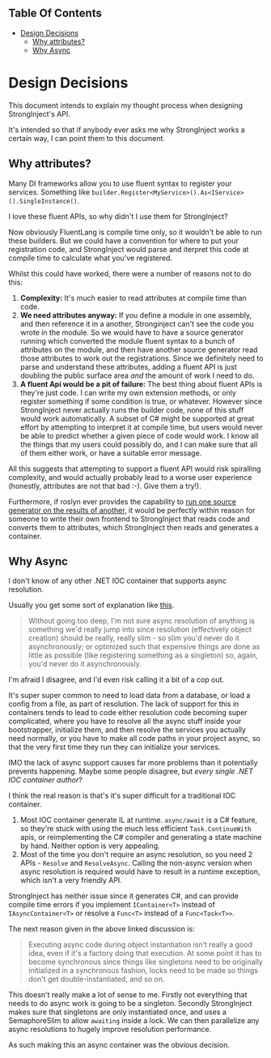 <!-- START doctoc generated TOC please keep comment here to allow auto update -->
<!-- DON'T EDIT THIS SECTION, INSTEAD RE-RUN doctoc TO UPDATE -->
## Table Of Contents

- [Design Decisions](#design-decisions)
  - [Why attributes?](#why-attributes)
  - [Why Async](#why-async)

<!-- END doctoc generated TOC please keep comment here to allow auto update -->

# Design Decisions

This document intends to explain my thought process when designing StrongInject's API.

It's intended so that if anybody ever asks me why StrongInject works a certain way, I can point them to this document.

## Why attributes?

Many DI frameworks allow you to use fluent syntax to register your services. Something like `builder.Register<MyService>().As<IService>().SingleInstance()`.

I love these fluent APIs, so why didn't I use them for StrongInject?

Now obviously FluentLang is compile time only, so it wouldn't be able to run these builders. But we could have a convention for where to put your registration code, and StrongInject would parse and iterpret this code at compile time to calculate what you've registered.

Whilst this could have worked, there were a number of reasons not to do this:

1. **Complexity:** It's much easier to read attributes at compile time than code.
2. **We need attributes anyway:** If you define a module in one assembly, and then reference it in a another, Stronginject can't see the code you wrote in the module. So we would have to have a source generator running which converted the module fluent syntax to a bunch of attributes on the module, and then have another source generator read those attributes to work out the registrations. Since we definitely need to parse and understand these attributes, adding a fluent API is just doubling the public surface area *and* the amount of work I need to do.
3. **A fluent Api would be a pit of failure:** The best thing about fluent APIs is they're just code. I can write my own extension methods, or only register something if some condition is true, or whatever. However since StrongInject never actually runs the builder code, none of this stuff would work automatically. A subset of C# might be supported at great effort by attempting to interpret it at compile time, but users would never be able to predict whether a given piece of code would work. I know all the things that my users could possibly do, and I can make sure that all of them either work, or have a suitable error message.

All this suggests that attempting to support a fluent API would risk spiralling complexity, and would actually probably lead to a worse user experience (honestly, attributes are not that bad :-). Give them a try!).

Furthermore, if roslyn ever provides the capability to [run one source generator on the results of another](https://github.com/dotnet/roslyn/discussions/48358), it would be perfectly within reason for someone to write their own frontend to StrongInject that reads code and converts them to attributes, which StrongInject then reads and generates a container.

## Why Async

I don't know of any other .NET IOC container that supports async resolution.

Usually you get some sort of explanation like [this](https://github.com/autofac/Autofac/issues/751#issuecomment-221132638).

> Without going too deep, I'm not sure async resolution of anything is something we'd really jump into since resolution (effectively object creation) should be really, really slim - so slim you'd never do it asynchronously; or optimized such that expensive things are done as little as possible (like registering something as a singleton) so, again, you'd never do it asynchronously.

I'm afraid I disagree, and I'd even risk calling it a bit of a cop out.

It's super super common to need to load data from a database, or load a config from a file, as part of resolution. The lack of support for this in containers tends to lead to code either resolution code becoming super complicated, where you have to resolve all the async stuff inside your bootstrapper, initialize them, and then resolve the services you actually need normally, or you have to make all code paths in your project async, so that the very first time they run they can initialize your services.

IMO the lack of async support causes far more problems than it potentially prevents happening. Maybe some people disagree, but *every single .NET IOC container author*?

I think the real reason is that's it's super difficult for a traditional IOC container.

1. Most IOC container generate IL at runtime. `async/await` is a C# feature, so they're stuck with using the much less efficient `Task.ContinueWith` apis, or reimplementing the C# compiler and generating a state machine by hand. Neither option is very appealing.
2. Most of the time you don't require an async resolution, so you need 2 APIs - `Resolve` and `ResolveAsync`. Calling the non-async version when async resolution is required would have to result in a runtime exception, which isn't a very friendly API.

StrongInject has neither issue since it generates C#, and can provide compile time errors if you implement `IContainer<T>` instead of `IAsyncContainer<T>` or resolve a `Func<T>` instead of a `Func<Task<T>>`.

The next reason given in the above linked discussion is:

> Executing async code during object instantiation isn't really a good idea, even if it's a factory doing that execution. At some point it has to become synchronous since things like singletons need to be originally initialized in a synchronous fashion, locks need to be made so things don't get double-instantiated, and so on.

This doesn't really make a lot of sense to me. Firstly not everything that needs to do async work is going to be a singleton. Secondly StrongInject makes sure that singletons are only instantiated once, and uses a SemaphoreSlim to allow `awaiting` inside a lock. We can then parallelize any async resolutions to hugely improve resolution performance.

As such making this an async container was the obvious decision.
